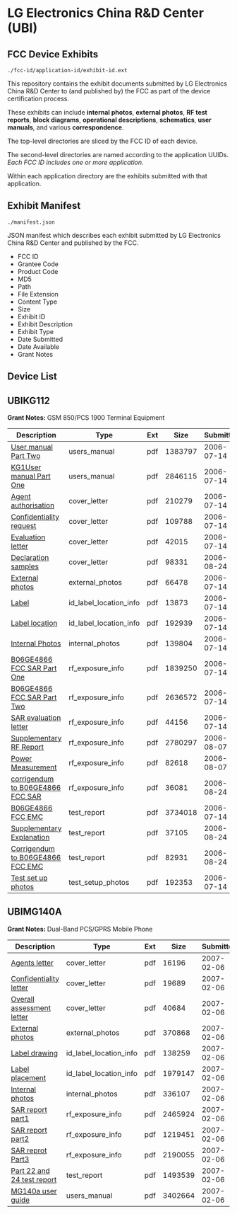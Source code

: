# LG Electronics China R&D Center (UBI)
## FCC Device Exhibits

```
./fcc-id/application-id/exhibit-id.ext
```

This repository contains the exhibit documents submitted by LG Electronics China R&D Center to (and published by) the FCC as part of the device certification process.

These exhibits can include **internal photos**, **external photos**, **RF test reports**, **block diagrams**, **operational descriptions**, **schematics**, **user manuals**, and various **correspondence**.

The top-level directories are sliced by the FCC ID of each device.

The second-level directories are named according to the application UUIDs. *Each FCC ID includes one or more application.*

Within each application directory are the exhibits submitted with that application. 

## Exhibit Manifest

```
./manifest.json
```

JSON manifest which describes each exhibit submitted by LG Electronics China R&D Center and published by the FCC.

- FCC ID
- Grantee Code
- Product Code
- MD5
- Path
- File Extension
- Content Type
- Size
- Exhibit ID
- Exhibit Description
- Exhibit Type
- Date Submitted
- Date Available
- Grant Notes

## Device List
## UBIKG112
**Grant Notes:** GSM 850/PCS 1900 Terminal Equipment

| Description | Type | Ext | Size | Submitted | Available |
| ----------- | ---- | --- | ---- | --------- | --------- |
| [User manual Part Two](UBIKG112/0474e5d391cce37f4a6c2e444c13d04d/681182.pdf) | users_manual | pdf | 1383797 | 2006-07-14 | 2006-07-14 |
| [KG1User manual Part One](UBIKG112/0474e5d391cce37f4a6c2e444c13d04d/681170.pdf) | users_manual | pdf | 2846115 | 2006-07-14 | 2006-07-14 |
| [Agent authorisation](UBIKG112/0474e5d391cce37f4a6c2e444c13d04d/681189.pdf) | cover_letter | pdf | 210279 | 2006-07-14 | 2006-07-14 |
| [Confidentiality request](UBIKG112/0474e5d391cce37f4a6c2e444c13d04d/681190.pdf) | cover_letter | pdf | 109788 | 2006-07-14 | 2006-07-14 |
| [Evaluation letter](UBIKG112/0474e5d391cce37f4a6c2e444c13d04d/681191.pdf) | cover_letter | pdf | 42015 | 2006-07-14 | 2006-07-14 |
| [Declaration samples](UBIKG112/0474e5d391cce37f4a6c2e444c13d04d/696838.pdf) | cover_letter | pdf | 98331 | 2006-08-24 | 2006-07-14 |
| [External photos](UBIKG112/0474e5d391cce37f4a6c2e444c13d04d/681179.pdf) | external_photos | pdf | 66478 | 2006-07-14 | 2006-07-14 |
| [Label](UBIKG112/0474e5d391cce37f4a6c2e444c13d04d/681177.pdf) | id_label_location_info | pdf | 13873 | 2006-07-14 | 2006-07-14 |
| [Label location](UBIKG112/0474e5d391cce37f4a6c2e444c13d04d/681178.pdf) | id_label_location_info | pdf | 192939 | 2006-07-14 | 2006-07-14 |
| [Internal Photos](UBIKG112/0474e5d391cce37f4a6c2e444c13d04d/681176.pdf) | internal_photos | pdf | 139804 | 2006-07-14 | 2006-07-14 |
| [B06GE4866 FCC SAR Part One](UBIKG112/0474e5d391cce37f4a6c2e444c13d04d/681173.pdf) | rf_exposure_info | pdf | 1839250 | 2006-07-14 | 2006-07-14 |
| [B06GE4866 FCC SAR Part Two](UBIKG112/0474e5d391cce37f4a6c2e444c13d04d/681180.pdf) | rf_exposure_info | pdf | 2636572 | 2006-07-14 | 2006-07-14 |
| [SAR evaluation letter](UBIKG112/0474e5d391cce37f4a6c2e444c13d04d/681181.pdf) | rf_exposure_info | pdf | 44156 | 2006-07-14 | 2006-07-14 |
| [Supplementary RF Report](UBIKG112/0474e5d391cce37f4a6c2e444c13d04d/690592.pdf) | rf_exposure_info | pdf | 2780297 | 2006-08-07 | 2006-07-14 |
| [Power Measurement](UBIKG112/0474e5d391cce37f4a6c2e444c13d04d/690593.pdf) | rf_exposure_info | pdf | 82618 | 2006-08-07 | 2006-07-14 |
| [corrigendum to B06GE4866 FCC SAR](UBIKG112/0474e5d391cce37f4a6c2e444c13d04d/696840.pdf) | rf_exposure_info | pdf | 36081 | 2006-08-24 | 2006-07-14 |
| [B06GE4866 FCC EMC](UBIKG112/0474e5d391cce37f4a6c2e444c13d04d/681171.pdf) | test_report | pdf | 3734018 | 2006-07-14 | 2006-07-14 |
| [Supplementary Explanation](UBIKG112/0474e5d391cce37f4a6c2e444c13d04d/696837.pdf) | test_report | pdf | 37105 | 2006-08-24 | 2006-07-14 |
| [Corrigendum to B06GE4866 FCC EMC](UBIKG112/0474e5d391cce37f4a6c2e444c13d04d/696839.pdf) | test_report | pdf | 82931 | 2006-08-24 | 2006-07-14 |
| [Test set up photos](UBIKG112/0474e5d391cce37f4a6c2e444c13d04d/681185.pdf) | test_setup_photos | pdf | 192353 | 2006-07-14 | 2006-07-14 |
## UBIMG140A
**Grant Notes:** Dual-Band PCS/GPRS Mobile Phone

| Description | Type | Ext | Size | Submitted | Available |
| ----------- | ---- | --- | ---- | --------- | --------- |
| [Agents letter](UBIMG140A/d15507afa4d0b2ce5ca336295e1585f0/755036.pdf) | cover_letter | pdf | 16196 | 2007-02-06 | 2007-02-06 |
| [Confidentiality letter](UBIMG140A/d15507afa4d0b2ce5ca336295e1585f0/755037.pdf) | cover_letter | pdf | 19689 | 2007-02-06 | 2007-02-06 |
| [Overall assessment letter](UBIMG140A/d15507afa4d0b2ce5ca336295e1585f0/755038.pdf) | cover_letter | pdf | 40684 | 2007-02-06 | 2007-02-06 |
| [External photos](UBIMG140A/d15507afa4d0b2ce5ca336295e1585f0/755035.pdf) | external_photos | pdf | 370868 | 2007-02-06 | 2007-02-06 |
| [Label drawing](UBIMG140A/d15507afa4d0b2ce5ca336295e1585f0/755033.pdf) | id_label_location_info | pdf | 138259 | 2007-02-06 | 2007-02-06 |
| [Label placement](UBIMG140A/d15507afa4d0b2ce5ca336295e1585f0/755034.pdf) | id_label_location_info | pdf | 1979147 | 2007-02-06 | 2007-02-06 |
| [Internal photos](UBIMG140A/d15507afa4d0b2ce5ca336295e1585f0/755032.pdf) | internal_photos | pdf | 336107 | 2007-02-06 | 2007-02-06 |
| [SAR report part1](UBIMG140A/d15507afa4d0b2ce5ca336295e1585f0/755039.pdf) | rf_exposure_info | pdf | 2465924 | 2007-02-06 | 2007-02-06 |
| [SAR report part2](UBIMG140A/d15507afa4d0b2ce5ca336295e1585f0/755040.pdf) | rf_exposure_info | pdf | 1219451 | 2007-02-06 | 2007-02-06 |
| [SAR reprot Part3](UBIMG140A/d15507afa4d0b2ce5ca336295e1585f0/755041.pdf) | rf_exposure_info | pdf | 2190055 | 2007-02-06 | 2007-02-06 |
| [Part 22 and 24 test report](UBIMG140A/d15507afa4d0b2ce5ca336295e1585f0/755026.pdf) | test_report | pdf | 1493539 | 2007-02-06 | 2007-02-06 |
| [MG140a user guide](UBIMG140A/d15507afa4d0b2ce5ca336295e1585f0/755025.pdf) | users_manual | pdf | 3402664 | 2007-02-06 | 2007-02-06 |

